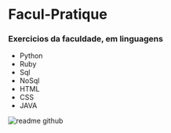 # Facul-Pratique

### Exercicios da faculdade, em linguagens
* Python
* Ruby
* Sql
* NoSql
* HTML
* CSS
* JAVA

![readme github](https://user-images.githubusercontent.com/112403510/219447271-2655f8cd-9fd7-403a-8be4-51f3502e489f.gif)

